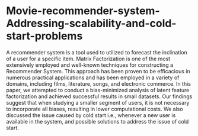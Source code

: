 # Movie-recommender-system-Addressing-scalability-and-cold-start-problems
A recommender system is a tool used to utilized to forecast the inclination of a user for a specific item. Matrix Factorization is one of the most extensively employed and well-known techniques for constructing a Recommender System. This approach has been proven to be efficacious in numerous practical applications and has been employed in a variety of domains, including films, literature, songs, and electronic commerce. In this paper, we attempted to conduct a bias-minimized analysis of latent feature factorization and achieved successful results in small datasets. Our findings suggest that when studying a smaller segment of users, it is not necessary to incorporate all biases, resulting in lower computational costs. We also discussed the issue caused by cold start i.e., whenever a new user is available in the system, and possible solutions to address the issue of cold start.
